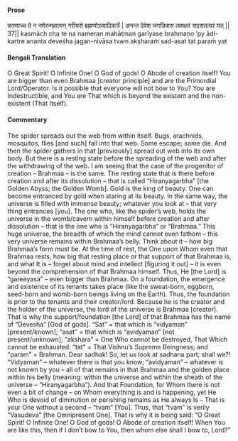 #### Prose 

कस्माच्च ते न नमेरन्महात्मन्
गरीयसे ब्रह्मणोऽप्यादिकर्त्रे |
अनन्त देवेश जगन्निवास
त्वमक्षरं सदसतत्परं यत् || 37||
kasmāch cha te na nameran mahātman
garīyase brahmaṇo ’py ādi-kartre
ananta deveśha jagan-nivāsa
tvam akṣharaṁ sad-asat tat paraṁ yat

 #### Bengali Translation 

O Great Spirit! O Infinite One! O God of gods! O Abode of creation itself! You are bigger than even Brahmaa [creator principle] and are the Primordial Lord/Operator. Is it possible that everyone will not bow to You? You are Indestructible, and You are That which is beyond the existent and the non-existent (That Itself). 

 #### Commentary 

The spider spreads out the web from within itself. Bugs, arachnids, mosquitos, flies [and such] fall into that web. Some escape; some die. And then the spider gathers in that [previously] spread out web into its own body. But there is a resting state before the spreading of the web and after the withdrawing of the web. I am seeing that the case of the progenitor of creation – Brahmaa – is the same. The resting state that is there before creation and after its dissolution – that is called “Hiranyagarbha” [the Golden Abyss; the Golden Womb]. Gold is the king of beauty. One can become entranced by gold when staring at its beauty. In the same way, the universe is filled with immense beauty; whatever you look at – that very thing entrances [you]. The one who, like the spider’s web, holds the universe in the womb/cavern within himself before creation and after dissolution – that is the one who is “Hiranyagarbha” or “Brahmaa.” This huge universe, the breadth of which the mind cannot even fathom – this very universe remains within Brahmaa’s belly. Think about it – how big Brahmaa’s form must be. At the time of rest, the One upon Whom even that Brahmaa rests, how big that resting place or that support of that Brahmaa is, and what It is – forget about mind and intellect [figuring it out] – it is even beyond the comprehension of that Brahmaa himself. Thus, He [the Lord] is “gareeyasa” – even bigger than Brahmaa. On a foundation, the emergence and existence of its tenants takes place (like the sweat-born, eggborn, seed-born and womb-born beings living on the Earth). Thus, the foundation is prior to the tenants and their creator/lord. Because he is the creator and the holder of the universe, the lord of the universe is Brahmaa [creator]. That is why the support/foundation [the Lord] of that Brahmaa has the name of “Devesha” [God of gods]. “Sat” = that which is “vidyaman” [present/known]; “asat” = that which is “avidyaman” [not present/unknown]; “akshara” = One Who cannot be destroyed, That Which cannot be exhausted. “tat” = That Vishnu’s Supreme Beingness; and “param” = Brahman. Dear sadhak! So, let us look at sadhana part; shall we?! “Vidyaman” – whatever there is that you know; “avidyaman” – whatever is not known by you – all of that remains in that Brahmaa and the golden place within his belly (meaning: within the universe and within the sheath of the universe – “Hiranyagarbha”). And that Foundation, for Whom there is not even a bit of change – on Whom everything is and is happening, yet He Who is devoid of diminution or perishing remains as He always Is – That is your One without a second – “tvam” [You]. Thus, that “tvam” is verily “Vasudeva” [the Omnipresent One]. That is why it is being said: “O Great Spirit! O Infinite One! O God of gods! O Abode of creation itself! When You are like this, then if I don’t bow to You, then whom else shall I bow to, Lord?”